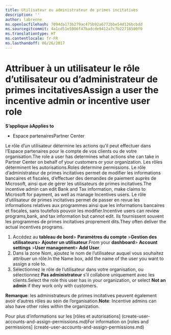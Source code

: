 ```yaml
---
title: Utilisateur ou administrateur de primes incitatives
description: ''
author: labrenne
ms.openlocfilehash: 7094da173b279ac475b92a6772bbe54d126bcbdd
ms.sourcegitcommit: 4a1cd51e5986f47badcde9412a7c7b22718500f0
ms.translationtype: HT
ms.contentlocale: fr-FR
ms.lasthandoff: 06/26/2017
---
```

# <a name="assign-a-user-the-incentive-admin-or-incentive-user-role"></a><span data-ttu-id="f067b-102">Attribuer à un utilisateur le rôle d’utilisateur ou d’administrateur de primes incitatives</span><span class="sxs-lookup"><span data-stu-id="f067b-102">Assign a user the incentive admin or incentive user role</span></span>

**<span data-ttu-id="f067b-103">S’applique à</span><span class="sxs-lookup"><span data-stu-id="f067b-103">Applies to</span></span>**

-  <span data-ttu-id="f067b-104">Espace partenaires</span><span class="sxs-lookup"><span data-stu-id="f067b-104">Partner Center</span></span>

<span data-ttu-id="f067b-105">Le rôle d’un utilisateur détermine les actions qu’il peut effectuer dans l’Espace partenaires pour le compte de vos clients ou de votre organisation.</span><span class="sxs-lookup"><span data-stu-id="f067b-105">The role a user has determines what actions she can take in Partner Center on behalf of your customers or your organization.</span></span>  <span data-ttu-id="f067b-106">Les rôles déterminent les autorisations.</span><span class="sxs-lookup"><span data-stu-id="f067b-106">Roles determine permissions.</span></span> <span data-ttu-id="f067b-107">Le rôle d’administrateur de primes incitatives permet de modifier les informations bancaires et fiscales, d’effectuer des demandes de paiement auprès de Microsoft, ainsi que de gérer les utilisateurs de primes incitatives.</span><span class="sxs-lookup"><span data-stu-id="f067b-107">The incentive admin can edit Bank and Tax information, make claims to Microsoft for payment, as well as manage Incentives users.</span></span> <span data-ttu-id="f067b-108">Le rôle d’utilisateur de primes incitatives permet de passer en revue les informations relatives aux programmes ainsi que les informations bancaires et fiscales, sans toutefois pouvoir les modifier.</span><span class="sxs-lookup"><span data-stu-id="f067b-108">Incentive users can review programs,bank, and tax information but cannot edit.</span></span> <span data-ttu-id="f067b-109">Ils fournissent souvent les programmes de primes incitatives proprement dits.</span><span class="sxs-lookup"><span data-stu-id="f067b-109">They often deliver the actual incentives programs.</span></span>

1.  <span data-ttu-id="f067b-110">Accédez au **tableau de bord**> **Paramètres du compte** >**Gestion des utilisateurs**> **Ajouter un utilisateur**.</span><span class="sxs-lookup"><span data-stu-id="f067b-110">From your **dashboard**> **Account settings** >**User management**> **Add User**.</span></span>
2.  <span data-ttu-id="f067b-111">Dans la zone Nom, ajoutez le nom de l’utilisateur auquel vous souhaitez attribuer un rôle.</span><span class="sxs-lookup"><span data-stu-id="f067b-111">In the Name box, add the name of the user you want to assign a role to.</span></span>  
3.  <span data-ttu-id="f067b-112">Sélectionnez le rôle de l’utilisateur dans votre organisation, ou sélectionnez **Pas administrateur** s’il collabore uniquement avec les clients.</span><span class="sxs-lookup"><span data-stu-id="f067b-112">Select the role this user has in your organization, or select **Not an admin** if they work only with customers.</span></span>

 <span data-ttu-id="f067b-113">**Remarque**: les administrateurs de primes incitatives peuvent également avoir d’autres rôles au sein de l’organisation.</span><span class="sxs-lookup"><span data-stu-id="f067b-113">**Note**: Incentive admins can also have other roles within the organization.</span></span>   
    
<span data-ttu-id="f067b-114">Pour plus d’informations sur les [rôles et autorisations] (create-user-accounts-and-assign-permissions.md)</span><span class="sxs-lookup"><span data-stu-id="f067b-114">For information on [roles and permissions] (create-user-accounts-and-assign-permissions.md)</span></span>